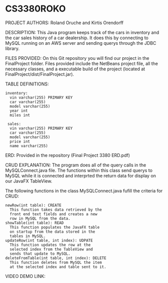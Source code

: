 # CS3380ROKO

PROJECT AUTHORS: Roland Oruche and Kirtis Orendorff

DESCRIPTION: This Java program keeps track of
  the cars in inventory and the car sales 
  history of a car dealership. It does this 
  by connecting to MySQL running on an AWS
  server and sending querys through the JDBC
  library.
  
  FILES PROVIDED: On this Git repository you
  will find our project in the FinalProject folder.
  Files provided include the NetBeans project file, 
  all the necessary classes, and a executable build 
  of the project (located at FinalProject/dist/FinalProject.jar).
  
TABLE DEFINITIONS:

    inventory:
      vin varchar(255) PRIMARY KEY
      car varchar(255)
      model varchar(255)
      year int
      miles int
     
     sales:
      vin varchar(255) PRIMARY KEY
      car varchar(255)
      model varchar(255)
      price int
      name varchar(255)

ERD: Provided in the repository (Final Project 3380 ERD.pdf)

CRUD EXPLANATION: The program does all of the
  query calls in the MySQLConnect.java file. The
  functions within this class send querys to 
  MySQL while it is connected and interprted the 
  return data for display on our JavaFX TableView.
  
  The following functions in the class 
  MySQLConnect.java fufill the criteria for CRUD:
  
    newRow(int table): CREATE
      This function takes data retrieved by the 
      front end text fields and creates a new
      row in MySQL from the data.
    showTable(int table): READ
      This function populates the JavaFX table
      on startup from the data stored in the 
      tables in MySQL. 
    updateRow(int table, int index): UDPATE
      This function updates the row at the 
      selected index from the TableView and 
      sends that update to MySQL.
    deleteFromTable(int table, int index): DELETE
      This function deletes from MySQL the item
      at the selected index and table sent to it.

VIDEO DEMO LINK:
